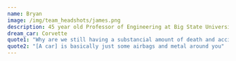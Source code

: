 ```yaml
---
name: Bryan
image: /img/team_headshots/james.png
description: 45 year old Professor of Engineering at Big State University
dream_car: Corvette
quote1: "Why are we still having a substancial amount of death and accidents?"
quote2: "[A car] is basically just some airbags and metal around you"
---
```


